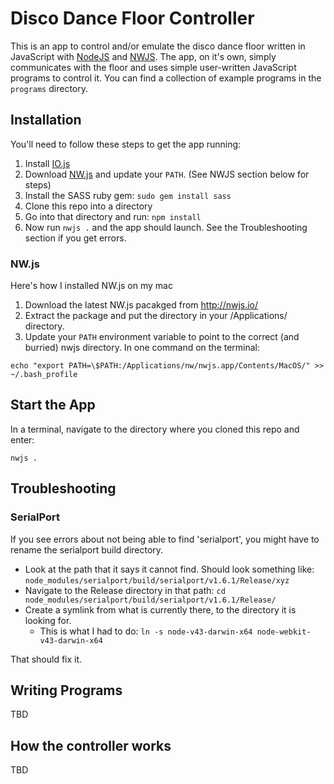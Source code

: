 # Disco Dance Floor Controller

This is an app to control and/or emulate the disco dance floor written in JavaScript with
[NodeJS](http://nodejs.org) and [NWJS](http://nwjs.io/). The app, on it's own, simply communicates
with the floor and uses simple user-written JavaScript programs to control it. You can find
a collection of example programs in the `programs` directory.

## Installation

You'll need to follow these steps to get the app running:

 1. Install [IO.js](https://iojs.org/en/index.html)
 2. Download [NW.js](http://nwjs.io/) and update your `PATH`. (See NWJS section below for steps)
 3. Install the SASS ruby gem: `sudo gem install sass`
 4. Clone this repo into a directory
 5. Go into that directory and run: `npm install`
 6. Now run `nwjs .` and the app should launch. See the Troubleshooting section if you get errors.

### NW.js

Here's how I installed NW.js on my mac

 1. Download the latest NW.js pacakged from http://nwjs.io/
 2. Extract the package and put the directory in your /Applications/ directory.
 3. Update your `PATH` environment variable to point to the correct (and burried) nwjs directory. In one command on the terminal:

```
echo "export PATH=\$PATH:/Applications/nw/nwjs.app/Contents/MacOS/" >> ~/.bash_profile
```

## Start the App

In a terminal, navigate to the directory where you cloned this repo and enter:

```
nwjs .
```

## Troubleshooting

### SerialPort
If you see errors about not being able to find 'serialport', you might have to rename the serialport build directory.

 * Look at the path that it says it cannot find. Should look something like: `node_modules/serialport/build/serialport/v1.6.1/Release/xyz`
 * Navigate to the Release directory in that path: `cd node_modules/serialport/build/serialport/v1.6.1/Release/`
 * Create a symlink from what is currently there, to the directory it is looking for.
    * This is what I had to do: `ln -s node-v43-darwin-x64 node-webkit-v43-darwin-x64`

 That should fix it.

 ## Writing Programs
 TBD

 ## How the controller works
 TBD